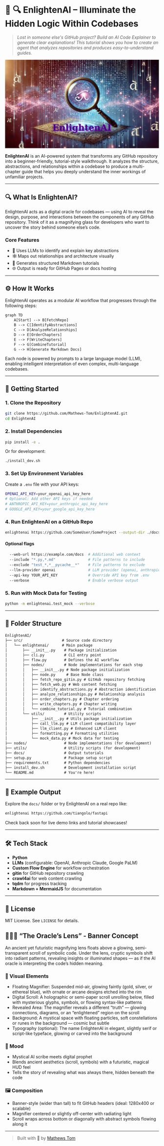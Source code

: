 # 🌟 🔍 EnlightenAI – Illuminate the Hidden Logic Within Codebases

>*Lost in someone else's GitHub project? Build an AI Code Explainer to generate clear explanations! This tutorial shows you how to create an agent that analyzes repositories and produces easy-to-understand guides.*

![EnlightenAI Banner](assets/EnlightenAI_Banner.png)

**EnlightenAI** is an AI-powered system that transforms any GitHub repository into a beginner-friendly, tutorial-style walkthrough. It analyzes the structure, abstractions, and relationships within a codebase to produce a multi-chapter guide that helps you deeply understand the inner workings of unfamiliar projects.

---

## 🔍 What Is EnlightenAI?

EnlightenAI acts as a digital oracle for codebases — using AI to reveal the design, purpose, and interactions between the components of any GitHub repository. Think of it as a magnifying glass for developers who want to uncover the story behind someone else’s code.

### Core Features

- 🧠 Uses LLMs to identify and explain key abstractions
- 🕸️ Maps out relationships and architecture visually
- 📘 Generates structured Markdown tutorials
- 🌐 Output is ready for GitHub Pages or docs hosting

---

## ⚙️ How It Works

EnlightenAI operates as a modular AI workflow that progresses through the following steps:

```mermaid
graph TD
    A[Start] --> B[FetchRepo]
    B --> C[IdentifyAbstractions]
    C --> D[AnalyzeRelationships]
    D --> E[OrderChapters]
    E --> F[WriteChapters]
    F --> G[CombineTutorial]
    G --> H[Generate Markdown Docs]
```

Each node is powered by prompts to a large language model (LLM), enabling intelligent interpretation of even complex, multi-language codebases.

---

## 🚀 Getting Started

### 1. Clone the Repository

```bash
git clone https://github.com/Mathews-Tom/EnlightenAI.git
cd EnlightenAI
```

### 2. Install Dependencies

```bash
pip install -e .
```

Or for development:

```bash
./install_dev.sh
```

### 3. Set Up Environment Variables

Create a `.env` file with your API keys:

```bash
OPENAI_API_KEY=your_openai_api_key_here
# Optional: Add other API keys if needed
# ANTHROPIC_API_KEY=your_anthropic_api_key_here
# GOOGLE_API_KEY=your_google_api_key_here
```

### 4. Run EnlightenAI on a GitHub Repo

```bash
enlightenai https://github.com/SomeUser/SomeProject --output-dir ./docs
```

#### Optional flags

```bash
  --web-url https://example.com/docs  # Additional web context
  --include "*.py,*.md"               # File patterns to include
  --exclude "test_*,*__pycache__*"    # File patterns to exclude
  --llm-provider openai               # LLM provider (openai, anthropic, palm)
  --api-key YOUR_API_KEY              # Override API key from .env
  --verbose                           # Enable verbose output
```

### 5. Run with Mock Data for Testing

```bash
python -m enlightenai.test_mock --verbose
```

---

## 🧱 Folder Structure

```plaintext
EnlightenAI/
├── src/                  # Source code directory
│   └── enlightenai/      # Main package
│       ├── __init__.py    # Package initialization
│       ├── cli.py         # CLI entry point
│       ├── flow.py        # Defines the AI workflow
│       ├── nodes/         # Node implementations for each step
│       │   ├── __init__.py # Node package initialization
│       │   ├── node.py     # Base Node class
│       │   ├── fetch_repo_gitin.py # GitHub repository fetching
│       │   ├── fetch_web.py # Web content fetching
│       │   ├── identify_abstractions.py # Abstraction identification
│       │   ├── analyze_relationships.py # Relationship analysis
│       │   ├── order_chapters.py # Chapter ordering
│       │   ├── write_chapters.py # Chapter writing
│       │   └── combine_tutorial.py # Tutorial combination
│       └── utils/         # Utility scripts
│           ├── __init__.py # Utils package initialization
│           ├── call_llm.py # LLM client compatibility layer
│           ├── llm_client.py # Enhanced LLM client
│           ├── formatting.py # Formatting utilities
│           └── mock_data.py # Mock data for testing
├── nodes/                 # Node implementations (for development)
├── utils/                 # Utility scripts (for development)
├── docs/                  # Output tutorials
├── setup.py               # Package setup script
├── requirements.txt       # Python dependencies
├── install_dev.sh         # Development installation script
└── README.md              # You're here!
```

---

## 📘 Example Output

Explore the `docs/` folder or try EnlightenAI on a real repo like:

```bash
enlightenai https://github.com/tiangolo/fastapi
```

Check back soon for live demo links and tutorial showcases!

---

## 🛠 Tech Stack

- **Python**
- **LLMs** (configurable: OpenAI, Anthropic Claude, Google PaLM)
- **Custom Flow Engine** for workflow orchestration
- **gitin** for GitHub repository crawling
- **crawl4ai** for web content crawling
- **tqdm** for progress tracking
- **Markdown + MermaidJS** for documentation

---

## 📄 License

MIT License. See `LICENSE` for details.

## 🧙‍♂️🌀 “The Oracle’s Lens” - Banner Concept

An ancient yet futuristic magnifying lens floats above a glowing, semi-transparent scroll of symbolic code. Under the lens, cryptic symbols shift into radiant patterns, revealing insights or illuminated shapes — as if the AI oracle is interpreting the code’s hidden meaning.

### 🎨 Visual Elements

- Floating Magnifier: Suspended mid-air, glowing faintly (gold, silver, or ethereal blue), with ornate or arcane designs etched into the rim
- Digital Scroll: A holographic or semi-paper scroll unrolling below, filled with mysterious glyphs, symbols, or flowing syntax-like patterns
- Revealed Area: The magnifier reveals a different “truth” — glowing connections, diagrams, or an “enlightened” region on the scroll
- Background: A mystical space with floating particles, soft constellations or runes in the background — cosmic but subtle
- Typography (optional): The name EnlightenAI in elegant, slightly serif or script-like typeface, glowing or carved into the background

### 🧠 Mood

- Mystical AI scribe meets digital prophet
- Blends ancient aesthetics (scroll, symbols) with a futuristic, magical HUD feel
- Tells the story of revealing what was always there, hidden beneath the code

### 🖼️ Composition

- Banner-style (wider than tall) to fit GitHub headers (ideal: 1280x400 or scalable)
- Magnifier centered or slightly off-center with radiating light
- Scroll wraps across bottom or diagonally with abstract symbols flowing along it

---

> Built with 🔮 by [Mathews Tom](https://github.com/Mathews-Tom)
